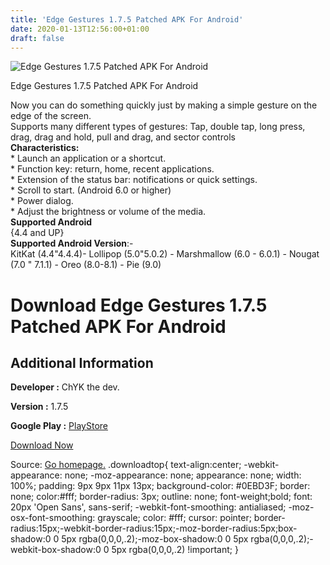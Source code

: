 ```yaml
---
title: 'Edge Gestures 1.7.5 Patched APK For Android'
date: 2020-01-13T12:56:00+01:00
draft: false
---
```


![Edge Gestures 1.7.5 Patched APK For Android](https://i0.wp.com/apkhome.net/wp-content/uploads/2020/01/Edge-Gestures-1.7.5-Patched.png "Edge Gestures 1.7.5 Patched APK For Android")

  

Edge Gestures 1.7.5 Patched APK For Android

Now you can do something quickly just by making a simple gesture on the edge of the screen.  
Supports many different types of gestures: Tap, double tap, long press, drag, drag and hold, pull and drag, and sector controls  
**Characteristics:**  
\* Launch an application or a shortcut.  
\* Function key: return, home, recent applications.  
\* Extension of the status bar: notifications or quick settings.  
\* Scroll to start. (Android 6.0 or higher)  
\* Power dialog.  
\* Adjust the brightness or volume of the media.  
**Supported Android**  
{4.4 and UP}  
**Supported Android Version**:-  
KitKat (4.4"4.4.4)- Lollipop (5.0"5.0.2) - Marshmallow (6.0 - 6.0.1) - Nougat (7.0 " 7.1.1) - Oreo (8.0-8.1) - Pie (9.0)

Download Edge Gestures 1.7.5 Patched APK For Android
====================================================

Additional Information
----------------------

**Developer :** ChYK the dev.

**Version :** 1.7.5

**Google Play :** [PlayStore](https://play.google.com/store/apps/details?id=com.ss.edgegestures)

  

[Download Now](https://store4app.co/post/edge-gestures-1-7-5-patched-apk-for-android_1578915052)

  
Source: [Go homepage.](https://store4app.co/post/edge-gestures-1-7-5-patched-apk-for-android_1578915052) .downloadtop{ text-align:center; -webkit-appearance: none; -moz-appearance: none; appearance: none; width: 100%; padding: 9px 9px 11px 13px; background-color: #0EBD3F; border: none; color:#fff; border-radius: 3px; outline: none; font-weight;bold; font: 20px 'Open Sans', sans-serif; -webkit-font-smoothing: antialiased; -moz-osx-font-smoothing: grayscale; color: #fff; cursor: pointer; border-radius:15px;-webkit-border-radius:15px;-moz-border-radius:5px;box-shadow:0 0 5px rgba(0,0,0,.2);-moz-box-shadow:0 0 5px rgba(0,0,0,.2);-webkit-box-shadow:0 0 5px rgba(0,0,0,.2) !important; }